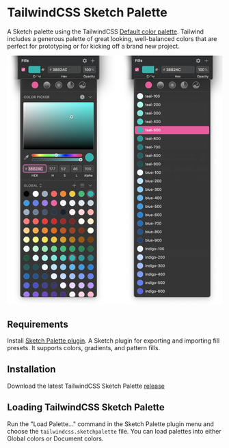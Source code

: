 # TailwindCSS Sketch Palette

A Sketch palette using the TailwindCSS [Default color palette](https://tailwindcss.com/docs/customizing-colors/#default-color-palette). Tailwind includes a generous palette of great looking, well-balanced colors that are perfect for prototyping or for kicking off a brand new project. 

![TailwindCSS Sketch Palette preview](https://github.com/mikemartin/tailwindcss-sketch-palette/blob/master/colorpicker.png)

## Requirements

Install [Sketch Palette plugin](https://github.com/andrewfiorillo/sketch-palettes). A Sketch plugin for exporting and importing fill presets. It supports colors, gradients, and pattern fills.

## Installation

Download the latest TailwindCSS Sketch Palette [release](https://github.com/mikemartin/tailwindcss-sketch-palette/releases/)

## Loading TailwindCSS Sketch Palette

Run the "Load Palette..." command in the Sketch Palette plugin menu and choose the `tailwindcss.sketchpalette` file. You can load palettes into either Global colors or Document colors.